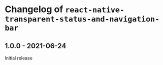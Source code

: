 # Changelog of `react-native-transparent-status-and-navigation-bar`

## 1.0.0 - 2021-06-24

Initial release
